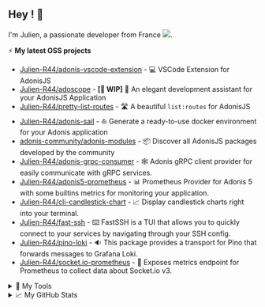 ## Hey ! 🤙
<div align="">
  <p>
    I'm Julien, a passionate developer from France <img src="https://img.icons8.com/color/15/000000/france.png"/>. 
  </p>
</div>
 
⚡ **My latest OSS projects**
- [Julien-R44/adonis-vscode-extension](https://github.com/Julien-R44/adonis-vscode-extension) - 💻 VSCode Extension for AdonisJS
- [Julien-R44/adoscope](https://github.com/Julien-R44/adoscope) - **[🚧 WIP]** 🔭 An elegant development assistant for your AdonisJS Application
- [Julien-R44/pretty-list-routes](https://github.com/Julien-R44/pretty-list-routes) - 🛣️ A beautiful `list:routes` for AdonisJS
- [Julien-R44/adonis-sail](https://github.com/Julien-R44/adonis-sail) - ⛵ Generate a ready-to-use docker environment for your Adonis application
- [adonis-community/adonis-modules](https://github.com/adonisjs-community/adonis-modules) - 📦 Discover all AdonisJS packages developed by the community
- [Julien-R44/adonis-grpc-consumer](https://github.com/Julien-R44/adonis-grpc-consumer) - 🕸️ Adonis gRPC client provider for easily communicate with gRPC services.
- [Julien-R44/adonis5-prometheus](https://github.com/Julien-R44/adonis5-prometheus) - 📊 Prometheus Provider for Adonis 5 with some builtins metrics for monitoring your application.
- [Julien-R44/cli-candlestick-chart](https://github.com/Julien-R44/cli-candlestick-chart) - 📈 Display candlestick charts right into your terminal.
- [Julien-R44/fast-ssh](https://github.com/Julien-R44/fast-ssh) - ⌨️ FastSSH is a TUI that allows you to quickly connect to your services by navigating through your SSH config.
- [Julien-R44/pino-loki](https://github.com/Julien-R44/pino-loki) - 🔉 This package provides a transport for Pino that forwards messages to Grafana Loki.
- [Julien-R44/socket.io-prometheus](https://github.com/Julien-R44/socket.io-prometheus-v3) - 📡 Exposes metrics endpoint for Prometheus to collect data about Socket.io v3.

<details>
  <summary>🔧 My Tools</summary>   

  <br/>
  <table border="0">
   <tr>
      <td><h4>Front end developpement 🚀</h4></td>
      <td><h4>Back end developpement 💾</h4></td>
   </tr>
   <tr>
      <td>
        <img src ="https://img.shields.io/static/v1?label=&message=Typescript&style=flat-square&logo=typescript&color=1D1F21&" />
        <img src ="https://img.shields.io/static/v1?label=&message=Javascript&style=flat-square&logo=javascript&color=1D1F21&" />
        <img src ="https://img.shields.io/static/v1?label=&message=Vue.JS&style=flat-square&logo=Vue.js&color=1D1F21&" />
        <img src ="https://img.shields.io/static/v1?label=&message=Nuxt.js&style=flat-square&logo=Nuxt.js&color=1D1F21&" />
        <img src ="https://img.shields.io/static/v1?label=&message=React&style=flat-square&logo=React&color=1D1F21&" />
        <img src ="https://img.shields.io/static/v1?label=&message=NextJS&style=flat-square&logo=Next.js&color=1D1F21&" />
        <img src ="https://img.shields.io/static/v1?label=&message=GraphQL&style=flat-square&logo=GraphQL&color=1D1F21&" />
        <img src ="https://img.shields.io/static/v1?label=&message=Apollo&style=flat-square&logo=apollographql&color=1D1F21&" />
        <img src ="https://img.shields.io/static/v1?label=&message=Tailwind&style=flat-square&logo=TailwindCSS&color=1D1F21&" />
        <img src ="https://img.shields.io/static/v1?label=&message=WindiCSS&style=flat-square&logo=WindiCSS&color=1D1F21&" />
        <img src ="https://img.shields.io/static/v1?label=&message=PostCSS&style=flat-square&logo=PostCSS&color=1D1F21&" />
        <img src ="https://img.shields.io/static/v1?label=&message=Sass&style=flat-square&logo=Sass&color=1D1F21&" />
        <img src ="https://img.shields.io/static/v1?label=&message=Bootstrap&style=flat-square&logo=Bootstrap&color=1D1F21&" />
        <img src ="https://img.shields.io/static/v1?label=&message=Html5&style=flat-square&logo=Html5&color=1D1F21&" />
        <img src ="https://img.shields.io/static/v1?label=&message=CSS3&style=flat-square&logo=CSS3&color=1D1F21&" />
        <img src ="https://img.shields.io/static/v1?label=&message=WebGL&style=flat-square&logo=WebGL&color=1D1F21&" />
        <img src ="https://img.shields.io/static/v1?label=&message=Three.js&style=flat-square&logo=Three.js&color=1D1F21&" />
        <img src ="https://img.shields.io/static/v1?label=&message=Electron&style=flat-square&logo=Electron&color=1D1F21&" />
     </td>
      <td>
          <img src="https://img.shields.io/static/v1?label=&message=PHP&style=flat-square&logo=PHP&color=1D1F21&" />
          <img src="https://img.shields.io/static/v1?label=&message=Laravel&style=flat-square&logo=Laravel&color=1D1F21&" />
          <img src="https://img.shields.io/static/v1?label=&message=Node.JS&style=flat-square&logo=Node.JS&color=1D1F21&" />
          <img src="https://img.shields.io/static/v1?label=&message=AdonisJS&style=flat-square&logo=AdonisJS&color=1D1F21&" />
          <img src="https://img.shields.io/static/v1?label=&message=Fastify&style=flat-square&logo=Fastify&color=1D1F21&" />
          <img src="https://img.shields.io/static/v1?label=&message=PostgreSQL&style=flat-square&logo=PostgreSQL&color=1D1F21&" />
          <img src="https://img.shields.io/static/v1?label=&message=MySQL&style=flat-square&logo=MySQL&color=1D1F21&" />
          <img src="https://img.shields.io/static/v1?label=&message=Hasura&style=flat-square&logo=hasura&color=1D1F21&" />
          <img src="https://img.shields.io/static/v1?label=&message=GraphQL&style=flat-square&logo=GraphQL&color=1D1F21&" />
          <img src="https://img.shields.io/static/v1?label=&message=Timescale&style=flat-square&logo=Timescale&color=1D1F21&" />
          <img src="https://img.shields.io/static/v1?label=&message=InfluxDB&style=flat-square&logo=InfluxDB&color=1D1F21&" />
          <img src="https://img.shields.io/static/v1?label=&message=Redis&style=flat-square&logo=Redis&color=1D1F21&" />
          <img src="https://img.shields.io/static/v1?label=&message=Docker&style=flat-square&logo=Docker&color=1D1F21&" />
     </td>
   </tr>
  </table>
  
  <br/>
  <table border="0">
   <tr>
      <td><h4>Mobile developpement 📱</h4></td>
      <td><h4>Hosting 💻</h4></td>
   </tr>
   <tr>
      <td>
        <img src="https://img.shields.io/static/v1?label=&message=Nativescript&style=flat-square&logo=Nativescript&color=1D1F21&" />
        <img src="https://img.shields.io/static/v1?label=&message=Cordova&style=flat-square&logo=ApacheCordova&color=1D1F21&" />
        <img src="https://img.shields.io/static/v1?label=&message=React&style=flat-square&logo=React&color=1D1F21&" />
        <img src="https://img.shields.io/static/v1?label=&message=Quasar&style=flat-square&logo=Quasar&color=1D1F21&" />
        <img src="https://img.shields.io/static/v1?label=&message=Firebase&style=flat-square&logo=Firebase&color=1D1F21&" />
     </td>
      <td>
        <img src="https://img.shields.io/static/v1?label=&message=OVH&style=flat-square&logo=OVH&color=1D1F21&" />
        <img src="https://img.shields.io/static/v1?label=&message=Netlify&style=flat-square&logo=Netlify&color=1D1F21&" />
        <img src="https://img.shields.io/static/v1?label=&message=AWS&style=flat-square&logo=AmazonAWS&color=1D1F21&" />
        <img src="https://img.shields.io/static/v1?label=&message=Vercel&style=flat-square&logo=Vercel&color=1D1F21&" />
     </td>
   </tr>
  </table>

  <br/>
  <table border="0">
   <tr>
      <td><h4>Tools 🛠️</h4></td>
      <td><h4>Others 🤓</h4></td>
   </tr>
   <tr>
      <td>
        <img src="https://img.shields.io/static/v1?label=&message=Linux&style=flat-square&logo=Linux&color=1D1F21&" />
        <img src="https://img.shields.io/static/v1?label=&message=Windows&style=flat-square&logo=Windows&color=1D1F21&" />
        <img src="https://img.shields.io/static/v1?label=&message=VSCode&style=flat-square&logo=VisualStudioCode&color=1D1F21&" />
        <img src="https://img.shields.io/static/v1?label=&message=Notion&style=flat-square&logo=Notion&color=1D1F21&" />
        <img src="https://img.shields.io/static/v1?label=&message=GitHub&style=flat-square&logo=GitHub&color=1D1F21&" />
        <img src="https://img.shields.io/static/v1?label=&message=Gitlab&style=flat-square&logo=Gitlab&color=1D1F21&" />
        <img src="https://img.shields.io/static/v1?label=&message=Git&style=flat-square&logo=Git&color=1D1F21&" />
        <img src="https://img.shields.io/static/v1?label=&message=Postman&style=flat-square&logo=Postman&color=1D1F21&" />
        <img src="https://img.shields.io/static/v1?label=&message=Swagger&style=flat-square&logo=Swagger&color=1D1F21&" />
        <img src="https://img.shields.io/static/v1?label=&message=Clockify&style=flat-square&logo=Clockify&color=1D1F21&" />
        <img src="https://img.shields.io/static/v1?label=&message=Sentry&style=flat-square&logo=Sentry&color=1D1F21&" />
        <img src="https://img.shields.io/static/v1?label=&message=Clickup&style=flat-square&logo=Clickup&color=1D1F21&" />
        <img src="https://img.shields.io/static/v1?label=&message=Figma&style=flat-square&logo=Figma&color=1D1F21&" />
        <img src="https://img.shields.io/static/v1?label=&message=Draw.io&style=flat-square&logo=Diagrams.net&color=1D1F21&" />
        <img src="https://img.shields.io/static/v1?label=&message=Photoshop&style=flat-square&logo=adobePhotoshop&color=1D1F21&" />
        <img src="https://img.shields.io/static/v1?label=&message=Photoshop&style=flat-square&logo=adobePhotoshop&color=1D1F21&" />
        <img src="https://img.shields.io/static/v1?label=&message=Starship&style=flat-square&logo=starship&color=1D1F21&" />
        <img src="https://img.shields.io/static/v1?label=&message=pnpm&style=flat-square&logo=pnpm&color=1D1F21&" />
     </td>
      <td>
        <img src="https://img.shields.io/static/v1?label=&message=Unity&style=flat-square&logo=Unity&color=1D1F21&" />
        <img src="https://img.shields.io/static/v1?label=&message=Blender&style=flat-square&logo=Blender&color=1D1F21&" />
        <img src="https://img.shields.io/static/v1?label=&message=Stripe&style=flat-square&logo=Stripe&color=1D1F21&" />
        <img src="https://img.shields.io/static/v1?label=&message=Grafana&style=flat-square&logo=Grafana&color=1D1F21&" />
        <img src="https://img.shields.io/static/v1?label=&message=Eslint&style=flat-square&logo=Eslint&color=1D1F21&" />
        <img src="https://img.shields.io/static/v1?label=&message=Prettier&style=flat-square&logo=Prettier&color=1D1F21&" />
        <img src="https://img.shields.io/static/v1?label=&message=Shopify&style=flat-square&logo=Shopify&color=1D1F21&" />
        <img src="https://img.shields.io/static/v1?label=&message=Wordpress&style=flat-square&logo=Wordpress&color=1D1F21&" />
        <img src="https://img.shields.io/static/v1?label=&message=Woocommerce&style=flat-square&logo=Woocommerce&color=1D1F21&" />
        <img src="https://img.shields.io/static/v1?label=&message=Webflow&style=flat-square&logo=Webflow&color=1D1F21&" />
        <img src="https://img.shields.io/static/v1?label=&message=Docker&style=flat-square&logo=Docker&color=1D1F21&" />
        <img src="https://img.shields.io/static/v1?label=&message=Nginx&style=flat-square&logo=Nginx&color=1D1F21&" />
        <img src="https://img.shields.io/static/v1?label=&message=Prometheus&style=flat-square&logo=Prometheus&color=1D1F21&" />
        <img src="https://img.shields.io/static/v1?label=&message=Jest&style=flat-square&logo=Jest&color=1D1F21&" />
        <img src="https://img.shields.io/static/v1?label=&message=Cypress&style=flat-square&logo=Cypress&color=1D1F21&" />
        <img src="https://img.shields.io/static/v1?label=&message=Metabase&style=flat-square&logo=Metabase&color=1D1F21&" />
        <img src="https://img.shields.io/static/v1?label=&message=Npm&style=flat-square&logo=Npm&color=1D1F21&" />
        <img src="https://img.shields.io/static/v1?label=&message=Yarn&style=flat-square&logo=Yarn&color=1D1F21&" />
        <img src="https://img.shields.io/static/v1?label=&message=Pusher&style=flat-square&logo=Pusher&color=1D1F21&" />
        <img src="https://img.shields.io/static/v1?label=&message=Sonarlint&style=flat-square&logo=Sonarlint&color=1D1F21&" />
        <img src="https://img.shields.io/static/v1?label=&message=Socket.IO&style=flat-square&logo=Socket.IO&color=1D1F21&" />
        <img src="https://img.shields.io/static/v1?label=&message=Storybook&style=flat-square&logo=Storybook&color=1D1F21&" />
        <img src="https://img.shields.io/static/v1?label=&message=Vite&style=flat-square&logo=Vite&color=1D1F21&" />
        <img src="https://img.shields.io/static/v1?label=&message=Webpack&style=flat-square&logo=Webpack&color=1D1F21&" />
        <img src="https://img.shields.io/static/v1?label=&message=ZeroMQ&style=flat-square&logo=ZeroMQ&color=1D1F21&" />
     </td>
   </tr>
  </table>
</details>

<details>
  <summary>📈 My GitHub Stats</summary> 
  <h2>&#x1f4c8; GitHub Stats</h2>

  <a href="https://github.com/Julien-R44">
    <img align="center" src="https://github-readme-stats.vercel.app/api/top-langs/?username=julien-r44&&hide=html,makefile,c%2B%2B,c,vcl,groff,dockerfile,shell,objective-c&title_color=ffffff&text_color=c9cacc&icon_color=2bbc8a&bg_color=1d1f21&count_private=true&langs_count=3" />
  </a>
  &nbsp;&nbsp;
  <a href="https://github.com/Julien-R44">
    <img align="center" src="https://github-readme-stats.vercel.app/api?username=julien-r44&show_icons=true&line_height=27&count_private=true&title_color=ffffff&text_color=c9cacc&icon_color=2bbc8a&bg_color=1d1f21" />
  </a>
  <br/><br/>
  <img src="https://activity-graph.herokuapp.com/graph?username=julien-r44&theme=xcode" />
</details>
